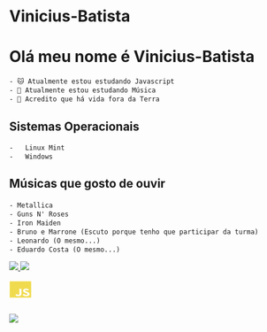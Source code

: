 # Vinicius-Batista

# Olá meu nome é Vinicius-Batista

    - 🐱‍ Atualmente estou estudando Javascript 
    - 🎸 Atualmente estou estudando Música
    - 👾 Acredito que há vida fora da Terra
    
## Sistemas Operacionais 

    -   Linux Mint
    -   Windows
    
## Músicas que gosto de ouvir

    - Metallica
    - Guns N' Roses
    - Iron Maiden
    - Bruno e Marrone (Escuto porque tenho que participar da turma)
    - Leonardo (O mesmo...)
    - Eduardo Costa (O mesmo...)
  
<div>
  <a href="https://github.com/braz-dev/Vinicius-Batista">
  <img height="180em" src="https://github-readme-stats.vercel.app/api?username=braz-dev&show_icons=true&theme=dark&include_all_commits=true&count_private=true"/>
  <img height="180em" src="https://github-readme-stats.vercel.app/api/top-langs/?username=braz-dev&layout=compact&langs_count=7&theme=dark"/>
</div>
    
<div style="display: inline_block"><br>
  <img align="center" alt="Rafa-Js" height="30" width="40" src="https://raw.githubusercontent.com/devicons/devicon/master/icons/javascript/javascript-plain.svg">
</div>
    
##
        
<div> 
  <a href="https://www.linkedin.com/in/vinicius-batista-82b260192" target="_blank"><img src="https://img.shields.io/badge/-LinkedIn-%230077B5?style=for-the-badge&logo=linkedin&logoColor=white" target="_blank"></a> 
 
 
</div>

